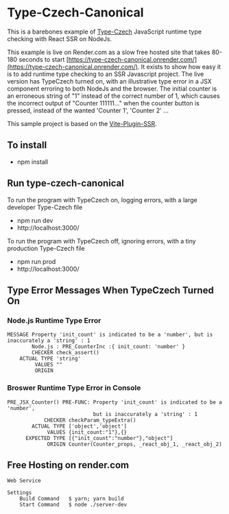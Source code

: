 
# Type-Czech-Canonical

This is a barebones example of [Type-Czech](https://github.com/steenhansen/type-czech#fast-start) JavaScript runtime type checking with React SSR on NodeJs.


This example is live on Render.com as a slow free hosted site that takes 80-180 seconds to start [https://type-czech-canonical.onrender.com/](https://type-czech-canonical.onrender.com/). 
It exists to show how easy it is to add runtime type checking to an SSR Javascript project. 
The live version has TypeCzech turned on, with an illustrative type error in a JSX component erroring to both NodeJs and the browser.
The initial counter is an erroneous string of "1" instead of the correct number of 1, which causes the incorrect output of "Counter 111111..."
when the counter button is pressed, instead of the wanted 'Counter 1', 'Counter 2' ...

This sample project is based on the [Vite-Plugin-SSR](https://vite-plugin-ssr.com/).

## To install
  - npm install

## Run type-czech-canonical
To run the program with TypeCzech on, logging errors, with a large developer Type-Czech file
  - npm run dev
  - http://localhost:3000/

To run the program with TypeCzech off, ignoring errors, with a tiny production Type-Czech file
  - npm run prod
  - http://localhost:3000/







## Type Error Messages When TypeCzech Turned On

### Node.js Runtime Type Error
```
MESSAGE Property 'init_count' is indicated to be a 'number', but is inaccurately a 'string' : 1
        Node.js : PRE_CounterInc :{ init_count: 'number' }
        CHECKER check_assert()
    ACTUAL TYPE 'string'
         VALUES ""
         ORIGIN
```

### Broswer Runtime Type Error in Console
```
PRE_JSX_Counter() PRE-FUNC: Property 'init_count' is indicated to be a 'number', 
                            but is inaccurately a 'string' : 1
            CHECKER checkParam_typeExtra()
        ACTUAL TYPE ['object','object']
             VALUES {init_count:"1"},{}
      EXPECTED TYPE [{"init_count":"number"},"object"]
             ORIGIN Counter(Counter_props, _react_obj_1, _react_obj_2)
```

## Free Hosting on render.com
	Web Service
	
	Settings
		Build Command	$ yarn; yarn build
		Start Command	$ node ./server-dev